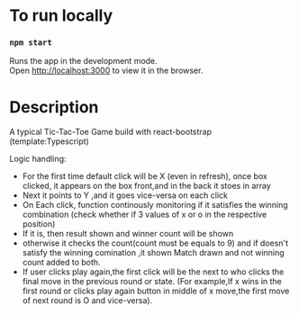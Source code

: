 # To run locally

### `npm start`

Runs the app in the development mode.\
Open [http://localhost:3000](http://localhost:3000) to view it in the browser.


# Description

A typical Tic-Tac-Toe Game build with react-bootstrap (template:Typescript)

Logic handling:

* For the first time default click will be X (even in refresh), once box clicked, it appears on the box front,and in the back it stoes in array
* Next it points to Y ,and it goes vice-versa on each click
* On Each click, function continously monitoring if it satisfies the winning combination (check whether if 3 values of x or o in the respective position)
* If it is, then result shown and winner count will be shown
* otherwise it checks the count(count must be equals to 9) and if doesn't satisfy the winning comination ,it shown Match drawn and not winning count added to both.
* If user clicks play again,the first click will be the next to who clicks the final move in the previous round or state.
(For example,If x wins in the first round or clicks play again button in middle of x move,the first move of next round is O and vice-versa).




